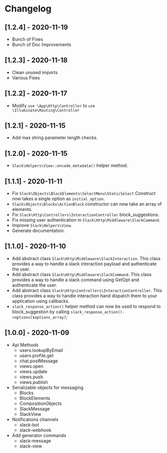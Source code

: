 # Changelog

## [1.2.4] - 2020-11-19

* Bunch of Fixes
* Bunch of Doc Improvements

## [1.2.3] - 2020-11-18

* Clean unused imports
* Various Fixes

## [1.2.2] - 2020-11-17

* Modify `use \App\Http\Controller` to `use \Illuminate\Routing\Controller`

## [1.2.1] - 2020-11-15

* Add max string parameter length checks.

## [1.2.0] - 2020-11-15

* `Slack\Helpers\View::encode_metadata()` helper method.

## [1.1.1] - 2020-11-11

* Fix `Slack\Objects\BlockElements\SelectMenu\StaticSelect`
  Construct now takes a single option as `initial_option`.
* `Slack\Objects\Blocks\ActionBlock` constructor can now take an array of elements.
* Fix `Slack\Http\Controllers\InteractionController` block_suggestions.
* Fix missing user authentication in `Slack\Http\Middleware\SlackCommand`.
* Improve `Slack\Helpers\View`.
* Generate documentation.

## [1.1.0] - 2020-11-10

* Add abstract class `Slack\Http\Middleware\SlackInteraction`.
  This class provides a way to handle a slack interaction payload and authenticate the user.
* Add abstract class `Slack\Http\Middleware\SlackCommand`.
  This class provides a way to handle a slack command using GetOpt and authenticate the user.
* Add abstract class `Slack\Http\Controllers\InteractionController`.
  This class provides a way to handle interaction hand dispatch them to your application using callbacks.
* `slack_response_action()` helper method can now be used to respond to block_suggestion by calling `slack_response_action()->options($options_array)`;

## [1.0.0] - 2020-11-09

* Api Methods
  - users.lookupByEmail
  - users.profile.get
  - chat.postMessage
  - views.open
  - views.update
  - views.push
  - views.publish
* Serializable objects for messaging
  - Blocks
  - BlockElements
  - CompositionObjects 
  - SlackMessage
  - SlackView
* Notifications channels
  - slack-bot
  - slack-webhook
* Add generator commands
  - slack-message
  - slack-view
